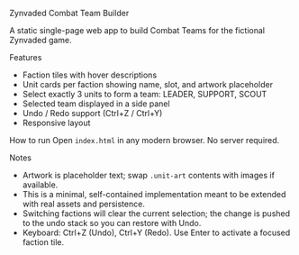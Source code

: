 Zynvaded Combat Team Builder

A static single-page web app to build Combat Teams for the fictional Zynvaded game.

Features
- Faction tiles with hover descriptions
- Unit cards per faction showing name, slot, and artwork placeholder
- Select exactly 3 units to form a team: LEADER, SUPPORT, SCOUT
- Selected team displayed in a side panel
- Undo / Redo support (Ctrl+Z / Ctrl+Y)
- Responsive layout

How to run
Open `index.html` in any modern browser. No server required.

Notes
- Artwork is placeholder text; swap `.unit-art` contents with images if available.
- This is a minimal, self-contained implementation meant to be extended with real assets and persistence.
 - Switching factions will clear the current selection; the change is pushed to the undo stack so you can restore with Undo.
 - Keyboard: Ctrl+Z (Undo), Ctrl+Y (Redo). Use Enter to activate a focused faction tile.
